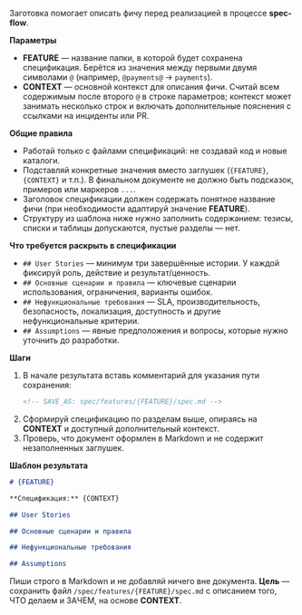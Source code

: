 <!-- spec-flow: спецификация -->

Заготовка помогает описать фичу перед реализацией в процессе **spec-flow**.

**Параметры**

- **FEATURE** — название папки, в которой будет сохранена спецификация. Берётся из значения между первыми двумя символами `@` (например, `@payments@` → `payments`).
- **CONTEXT** — основной контекст для описания фичи. Считай всем содержимым после второго `@` в строке параметров; контекст может занимать несколько строк и включать дополнительные пояснения с ссылками на инциденты или PR.

**Общие правила**

- Работай только с файлами спецификаций: не создавай код и новые каталоги.
- Подставляй конкретные значения вместо заглушек (`{FEATURE}`, `{CONTEXT}` и т.п.). В финальном документе не должно быть подсказок, примеров или маркеров `...`.
- Заголовок спецификации должен содержать понятное название фичи (при необходимости адаптируй значение **FEATURE**).
- Структуру из шаблона ниже нужно заполнить содержанием: тезисы, списки и таблицы допускаются, пустые разделы — нет.

**Что требуется раскрыть в спецификации**

- `## User Stories` — минимум три завершённые истории. У каждой фиксируй роль, действие и результат/ценность.
- `## Основные сценарии и правила` — ключевые сценарии использования, ограничения, варианты ошибок.
- `## Нефункциональные требования` — SLA, производительность, безопасность, локализация, доступность и другие нефункциональные критерии.
- `## Assumptions` — явные предположения и вопросы, которые нужно уточнить до разработки.

**Шаги**

1. В начале результата вставь комментарий для указания пути сохранения:
   ```md
   <!-- SAVE_AS: spec/features/{FEATURE}/spec.md -->
   ```
2. Сформируй спецификацию по разделам выше, опираясь на **CONTEXT** и доступный дополнительный контекст.
3. Проверь, что документ оформлен в Markdown и не содержит незаполненных заглушек.

**Шаблон результата**

```md
# {FEATURE}

**Спецификация:** {CONTEXT}

## User Stories

## Основные сценарии и правила

## Нефункциональные требования

## Assumptions
```

Пиши строго в Markdown и не добавляй ничего вне документа. **Цель** — сохранить файл `/spec/features/{FEATURE}/spec.md` с описанием того, ЧТО делаем и ЗАЧЕМ, на основе **CONTEXT**.
